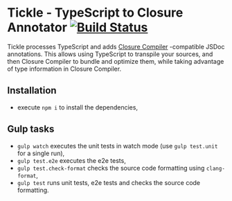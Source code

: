 # Tickle - TypeScript to Closure Annotator [![Build Status](https://travis-ci.org/angular/tickle.svg?branch=master)](https://travis-ci.org/angular/tickle)

Tickle processes TypeScript and adds [Closure Compiler](https://github.com/google/closure-compiler/)
-compatible JSDoc annotations. This allows using TypeScript to transpile your sources, and then
Closure Compiler to bundle and optimize them, while taking advantage of type information in Closure
Compiler.

## Installation

- execute `npm i` to install the dependencies,

## Gulp tasks

- `gulp watch` executes the unit tests in watch mode (use `gulp test.unit` for a single run),
- `gulp test.e2e` executes the e2e tests,
- `gulp test.check-format` checks the source code formatting using `clang-format`,
- `gulp test` runs unit tests, e2e tests and checks the source code formatting.
